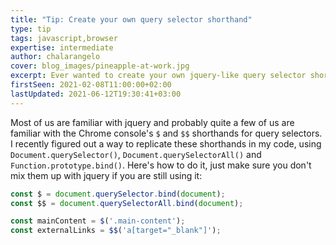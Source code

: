 ```yaml
---
title: "Tip: Create your own query selector shorthand"
type: tip
tags: javascript,browser
expertise: intermediate
author: chalarangelo
cover: blog_images/pineapple-at-work.jpg
excerpt: Ever wanted to create your own jquery-like query selector shorthand? Here's how!
firstSeen: 2021-02-08T11:00:00+02:00
lastUpdated: 2021-06-12T19:30:41+03:00
---
```


Most of us are familiar with jquery and probably quite a few of us are familiar with the Chrome console's `$` and `$$` shorthands for query selectors. I recently figured out a way to replicate these shorthands in my code, using `Document.querySelector()`, `Document.querySelectorAll()` and `Function.prototype.bind()`. Here's how to do it, just make sure you don't mix them up with jquery if you are still using it:

```js
const $ = document.querySelector.bind(document);
const $$ = document.querySelectorAll.bind(document);

const mainContent = $('.main-content');
const externalLinks = $$('a[target="_blank"]');
```
